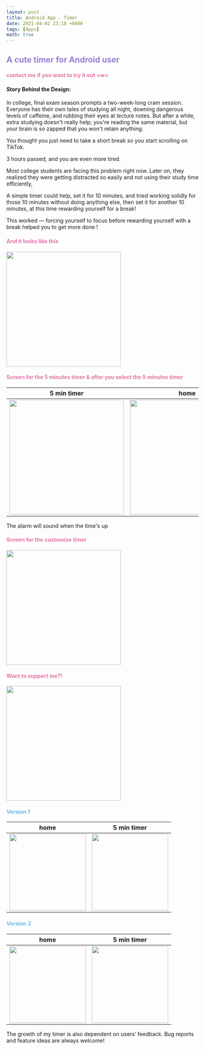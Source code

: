 ```yaml
---
layout: post
title: Android App - Timer
date: 2021-04-02 23:18 +0800
tags: [Apps]
math: true
---
```


<!-- Global site tag (gtag.js) - Google Analytics -->
  <script async src="https://www.googletagmanager.com/gtag/js?id=G-TG0XJZG53F"></script>
  <script>
    window.dataLayer = window.dataLayer || [];
    function gtag(){dataLayer.push(arguments);}
    gtag('js', new Date());

    gtag('config', 'G-TG0XJZG53F');
  </script>


## <font color= 977FD7> A cute timer for Android user</font>

#### <font color= E675A7> contact me if you want to try it out >w<</font>

#### Story Behind the Design:

In college, final exam season prompts a two-week-long cram session. Everyone has their own tales of studying all night, downing dangerous levels of caffeine, and rubbing their eyes at lecture notes. But after a while, extra studying doesn't really help; you're reading the same material, but your brain is so zapped that you won't retain anything.

You thought you just need to take a short break so you start scrolling on TikTok.

3 hours passed, and you are even more tired.

Most college students are facing this problem right now. Later on, they realized they were getting distracted so easily and not using their study time efficiently,

A simple timer could help, set it for 10 minutes, and tried working solidly for those 10 minutes without doing anything else, then set it for another 10 minutes, at this time rewarding yourself for a break!

This worked — forcing yourself to focus before rewarding yourself with a break helped you to get more done !

#### <font color= E675A7> And it looks like this </font>

<img src="{{ '/app/android-timer/home.png' | relative_url }}" width="300px">

#### <font color= E675A7> Screen for the 5 minutes timer & after you select the 5 minutes timer</font>

 5 min timer |   home
:-------------------------:|:-------------------------:
<img src="https://joy3luo.github.io/mathnotes/app/android-timer/screen5min.gif" width="300"> |  <img src="https://joy3luo.github.io/mathnotes/app/android-timer/screen5minhome.jpg" width="300">

The alarm will sound when the time's up

#### <font color= E675A7> Screen for the customize timer </font>

<img src="{{ '/app/android-timer/screencusplay.gif' | relative_url }}" width="300px">

#### <font color= E675A7> Want to support me?! </font>

<img src="{{ '/app/android-timer/supporrt.png' | relative_url }}" width="300px">

#### <font color= 6FBCE1> Version 1</font>

home |5 min timer
:-----------------:|:-----------------:
<img src="https://joy3luo.github.io/mathnotes/app/android-timer/v1home.png" width="200"> |  <img src="https://joy3luo.github.io/mathnotes/app/android-timer/v15min.png" width="200">

#### <font color= 6FBCE1> Version 2</font>

home |5 min timer
:---------------------:|:---------------------:
<img src="https://joy3luo.github.io/mathnotes/app/android-timer/v2home.png" width="200"> |  <img src="https://joy3luo.github.io/mathnotes/app/android-timer/v25min.png" width="200">

The growth of my timer is also dependent on users’ feedback.
Bug reports and feature ideas are always welcome!
